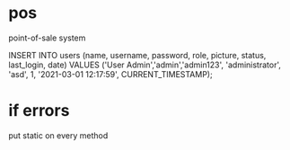 # pos
point-of-sale system

INSERT INTO users (name, username, password, role, picture, status, last_login, date) VALUES ('User Admin','admin','admin123', 'administrator', 'asd', 1, '2021-03-01 12:17:59', CURRENT_TIMESTAMP);

# if errors
put static on every method